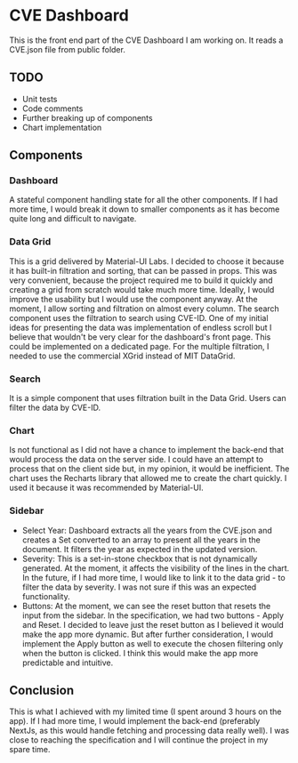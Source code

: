 # CVE Dashboard

This is the front end part of the CVE Dashboard I am working on. It reads a CVE.json file from public folder. 

## TODO
- Unit tests
- Code comments
- Further breaking up of components
- Chart implementation

## Components

### Dashboard
A stateful component handling state for all the other components. If I had more time, I would break it down to smaller components as it has become quite long and difficult to navigate. 

### Data Grid
This is a grid delivered by Material-UI Labs. I decided to choose it because it has built-in filtration and sorting, that can be passed in props. This was very convenient, because the project required me to build it quickly and creating a grid from scratch would take much more time. Ideally, I would improve the usability but I would use the component anyway. At the moment, I allow sorting and filtration on almost every column. The search component uses the filtration to search using CVE-ID. One of my initial ideas for presenting the data was implementation of endless scroll but I believe that wouldn't be very clear for the dashboard's front page. This could be implemented on a dedicated page. For the multiple filtration, I needed to use the commercial XGrid instead of MIT DataGrid. 

### Search
It is a simple component that uses filtration built in the Data Grid. Users can filter the data by CVE-ID. 

### Chart
Is not functional as I did not have a chance to implement the back-end that would process the data on the server side. I could have an attempt to process that on the client side but, in my opinion, it would be inefficient. The chart uses the Recharts library that allowed me to create the chart quickly. I used it because it was recommended by Material-UI. 

### Sidebar
- Select Year: Dashboard extracts all the years from the CVE.json and creates a Set converted to an array to present all the years in the document. It filters the year as expected in the updated version. 
- Severity: This is a set-in-stone checkbox that is not dynamically generated. At the moment, it affects the visibility of the lines in the chart. In the future, if I had more time, I would like to link it to the data grid - to filter the data by severity. I was not sure if this was an expected functionality. 
- Buttons: At the moment, we can see the reset button that resets the input from the sidebar. In the specification, we had two buttons - Apply and Reset. I decided to leave just the reset button as I believed it would make the app more dynamic. But after further consideration, I would implement the Apply button as well to execute the chosen filtering only when the button is clicked. I think this would make the app more predictable and intuitive. 

## Conclusion
This is what I achieved with my limited time (I spent around 3 hours on the app). If I had more time, I would implement the back-end (preferably NextJs, as this would handle fetching and processing data really well). I was close to reaching the specification and I will continue the project in my spare time. 
